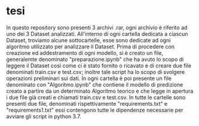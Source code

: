 # tesi
In questo repository sono presenti 3 archivi .rar, ogni archivio è riferito ad uno dei 3 Dataset analizzati.
All'interno di ogni cartella dedicata a ciascun Dataset, troviamo alcune sottocartelle, esse sono dedicate ad ogni algoritmo utilizzato per analizzare il Dataset.
Prima di procedere con creazione ed addestramento di ogni modello, si è creato un file, generalemte denominato "preparazione.ipynb" che ha avuto lo scopo di leggere il Dataset così come ci è stato fornito o ricavato e di creare due file denominati train.csv e test.csv; inoltre tale script ha lo scopo di svolgere operazioni preliminari sui dati.
In ogni cartella è poi presente un file denominato con "Algoritmo.ipynb" che contiene il modello di predizione creato a partire da un determinato Algoritmo teorico e che legge in apertura i due file già creati e chiamati train.csv e test.csv.
In tutte le cartelle sono presenti due file, denominati rispettivamente "requirements.txt" e "requirements1.txt" essi contengono tutte le dipendenze necessarie per avviare gli script in python 3.7.
 
